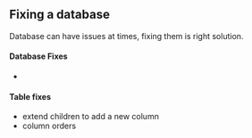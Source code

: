 ## Fixing a database
Database can have issues at times, fixing them is right solution.
#### Database Fixes
- 
#### Table fixes
- extend children to add a new column
- column orders
